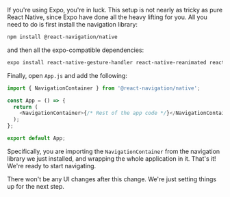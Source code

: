 If you're using Expo, you're in luck. This setup is not nearly as tricky as pure React Native, since Expo have done all the heavy lifting for you. All you need to do is first install the navigation library:

```sh
npm install @react-navigation/native
```

and then all the expo-compatible dependencies:

```sh
expo install react-native-gesture-handler react-native-reanimated react-native-screens react-native-safe-area-context @react-native-community/masked-view
```

Finally, open `App.js` and add the following:

```js
import { NavigationContainer } from '@react-navigation/native';

const App = () => {
  return (
    <NavigationContainer>{/* Rest of the app code */}</NavigationContainer>
  );
};

export default App;
```

Specifically, you are importing the `NavigationContainer` from the navigation library we just installed, and wrapping the whole application in it. That's it! We're ready to start navigating.

There won't be any UI changes after this change. We're just setting things up for the next step.